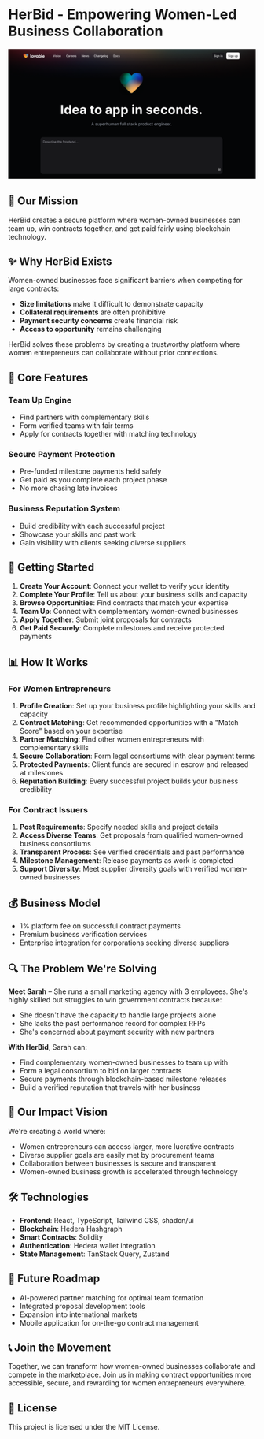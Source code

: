 
# HerBid - Empowering Women-Led Business Collaboration

![HerBid Logo](public/og-image.png)

## 🌟 Our Mission

HerBid creates a secure platform where women-owned businesses can team up, win contracts together, and get paid fairly using blockchain technology.

## ✨ Why HerBid Exists

Women-owned businesses face significant barriers when competing for large contracts:
- **Size limitations** make it difficult to demonstrate capacity
- **Collateral requirements** are often prohibitive
- **Payment security concerns** create financial risk
- **Access to opportunity** remains challenging

HerBid solves these problems by creating a trustworthy platform where women entrepreneurs can collaborate without prior connections.

## 💪 Core Features

### Team Up Engine
- Find partners with complementary skills
- Form verified teams with fair terms
- Apply for contracts together with matching technology

### Secure Payment Protection
- Pre-funded milestone payments held safely
- Get paid as you complete each project phase
- No more chasing late invoices

### Business Reputation System
- Build credibility with each successful project
- Showcase your skills and past work
- Gain visibility with clients seeking diverse suppliers

## 🚀 Getting Started

1. **Create Your Account**: Connect your wallet to verify your identity
2. **Complete Your Profile**: Tell us about your business skills and capacity
3. **Browse Opportunities**: Find contracts that match your expertise
4. **Team Up**: Connect with complementary women-owned businesses
5. **Apply Together**: Submit joint proposals for contracts
6. **Get Paid Securely**: Complete milestones and receive protected payments

## 📊 How It Works

### For Women Entrepreneurs

1. **Profile Creation**: Set up your business profile highlighting your skills and capacity
2. **Contract Matching**: Get recommended opportunities with a "Match Score" based on your expertise
3. **Partner Matching**: Find other women entrepreneurs with complementary skills
4. **Secure Collaboration**: Form legal consortiums with clear payment terms
5. **Protected Payments**: Client funds are secured in escrow and released at milestones
6. **Reputation Building**: Every successful project builds your business credibility

### For Contract Issuers

1. **Post Requirements**: Specify needed skills and project details
2. **Access Diverse Teams**: Get proposals from qualified women-owned business consortiums
3. **Transparent Process**: See verified credentials and past performance
4. **Milestone Management**: Release payments as work is completed
5. **Support Diversity**: Meet supplier diversity goals with verified women-owned businesses

## 💰 Business Model

- 1% platform fee on successful contract payments
- Premium business verification services
- Enterprise integration for corporations seeking diverse suppliers

## 🔍 The Problem We're Solving

**Meet Sarah** – She runs a small marketing agency with 3 employees. She's highly skilled but struggles to win government contracts because:
- She doesn't have the capacity to handle large projects alone
- She lacks the past performance record for complex RFPs
- She's concerned about payment security with new partners

**With HerBid**, Sarah can:
- Find complementary women-owned businesses to team up with
- Form a legal consortium to bid on larger contracts
- Secure payments through blockchain-based milestone releases
- Build a verified reputation that travels with her business

## 🌈 Our Impact Vision

We're creating a world where:
- Women entrepreneurs can access larger, more lucrative contracts
- Diverse supplier goals are easily met by procurement teams
- Collaboration between businesses is secure and transparent
- Women-owned business growth is accelerated through technology

## 🛠️ Technologies

- **Frontend**: React, TypeScript, Tailwind CSS, shadcn/ui
- **Blockchain**: Hedera Hashgraph
- **Smart Contracts**: Solidity
- **Authentication**: Hedera wallet integration
- **State Management**: TanStack Query, Zustand

## 📝 Future Roadmap

- AI-powered partner matching for optimal team formation
- Integrated proposal development tools
- Expansion into international markets
- Mobile application for on-the-go contract management

## 📞 Join the Movement

Together, we can transform how women-owned businesses collaborate and compete in the marketplace. Join us in making contract opportunities more accessible, secure, and rewarding for women entrepreneurs everywhere.

## 📝 License

This project is licensed under the MIT License.
